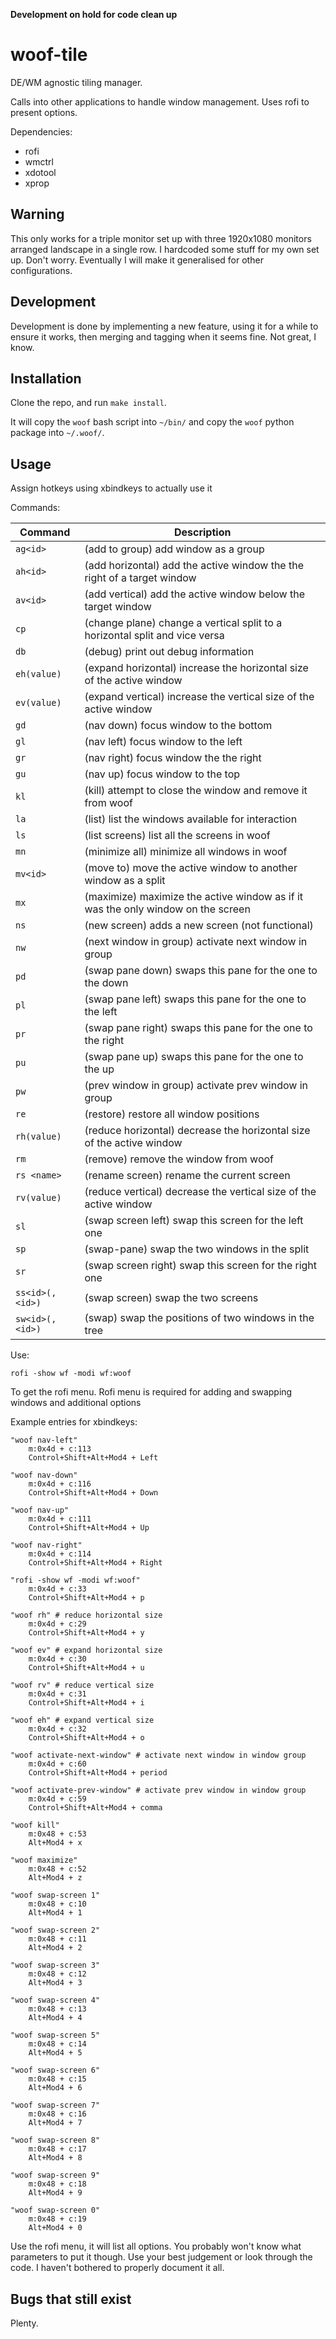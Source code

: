 **Development on hold for code clean up**

# woof-tile

DE/WM agnostic tiling manager.

Calls into other applications to handle window management. Uses rofi to present options.

Dependencies:
* rofi
* wmctrl
* xdotool
* xprop

## Warning
This only works for a triple monitor set up with three 1920x1080 monitors arranged landscape in a single row. I hardcoded some stuff for my own set up. Don't worry. Eventually I will make it generalised for other configurations.

## Development
Development is done by implementing a new feature, using it for a while to ensure it works, then merging and tagging when it seems fine. Not great, I know.

## Installation

Clone the repo, and run `make install`.

It will copy the `woof` bash script into `~/bin/` and copy the `woof` python package into `~/.woof/`.


## Usage

Assign hotkeys using xbindkeys to actually use it

Commands:

| Command | Description |
|---|---|
| `ag<id>` | (add to group) add window as a group |
| `ah<id>` | (add horizontal) add the active window the the right of a target window |
| `av<id>` | (add vertical) add the active window below the target window |
| `cp` | (change plane) change a vertical split to a horizontal split and vice versa |
| `db` | (debug) print out debug information |
| `eh(value)` | (expand horizontal) increase the horizontal size of the active window |
| `ev(value)` | (expand vertical) increase the vertical size of the active window |
| `gd` | (nav down) focus window to the bottom |
| `gl` | (nav left) focus window to the left |
| `gr` | (nav right) focus window the the right |
| `gu` | (nav up) focus window to the top |
| `kl` | (kill) attempt to close the window and remove it from woof |
| `la` | (list) list the windows available for interaction |
| `ls` | (list screens) list all the screens in woof |
| `mn` | (minimize all) minimize all windows in woof |
| `mv<id>` | (move to) move the active window to another window as a split |
| `mx` | (maximize) maximize the active window as if it was the only window on the screen |
| `ns` | (new screen) adds a new screen (not functional) |
| `nw` | (next window in group) activate next window in group |
| `pd` | (swap pane down) swaps this pane for the one to the down |
| `pl` | (swap pane left) swaps this pane for the one to the left |
| `pr` | (swap pane right) swaps this pane for the one to the right |
| `pu` | (swap pane up) swaps this pane for the one to the up |
| `pw` | (prev window in group) activate prev window in group |
| `re` | (restore) restore all window positions |
| `rh(value)` | (reduce horizontal) decrease the horizontal size of the active window |
| `rm` | (remove) remove the window from woof |
| `rs <name>` | (rename screen) rename the current screen |
| `rv(value)` | (reduce vertical) decrease the vertical size of the active window |
| `sl` | (swap screen left) swap this screen for the left one |
| `sp` | (swap-pane) swap the two windows in the split |
| `sr` | (swap screen right) swap this screen for the right one |
| `ss<id>(,<id>)` | (swap screen) swap the two screens |
| `sw<id>(,<id>)` | (swap) swap the positions of two windows in the tree |

Use:
```
rofi -show wf -modi wf:woof
```
To get the rofi menu. Rofi menu is required for adding and swapping windows and additional options

Example entries for xbindkeys:
```
"woof nav-left"
    m:0x4d + c:113
    Control+Shift+Alt+Mod4 + Left

"woof nav-down"
    m:0x4d + c:116
    Control+Shift+Alt+Mod4 + Down

"woof nav-up"
    m:0x4d + c:111
    Control+Shift+Alt+Mod4 + Up

"woof nav-right"
    m:0x4d + c:114
    Control+Shift+Alt+Mod4 + Right

"rofi -show wf -modi wf:woof"
    m:0x4d + c:33
    Control+Shift+Alt+Mod4 + p

"woof rh" # reduce horizontal size
    m:0x4d + c:29
    Control+Shift+Alt+Mod4 + y

"woof ev" # expand horizontal size
    m:0x4d + c:30
    Control+Shift+Alt+Mod4 + u

"woof rv" # reduce vertical size
    m:0x4d + c:31
    Control+Shift+Alt+Mod4 + i

"woof eh" # expand vertical size
    m:0x4d + c:32
    Control+Shift+Alt+Mod4 + o

"woof activate-next-window" # activate next window in window group
    m:0x4d + c:60
    Control+Shift+Alt+Mod4 + period

"woof activate-prev-window" # activate prev window in window group
    m:0x4d + c:59
    Control+Shift+Alt+Mod4 + comma
    
"woof kill"
    m:0x48 + c:53
    Alt+Mod4 + x
    
"woof maximize"
    m:0x48 + c:52
    Alt+Mod4 + z

"woof swap-screen 1"
    m:0x48 + c:10
    Alt+Mod4 + 1

"woof swap-screen 2"
    m:0x48 + c:11
    Alt+Mod4 + 2

"woof swap-screen 3"
    m:0x48 + c:12
    Alt+Mod4 + 3

"woof swap-screen 4"
    m:0x48 + c:13
    Alt+Mod4 + 4

"woof swap-screen 5"
    m:0x48 + c:14
    Alt+Mod4 + 5

"woof swap-screen 6"
    m:0x48 + c:15
    Alt+Mod4 + 6

"woof swap-screen 7"
    m:0x48 + c:16
    Alt+Mod4 + 7

"woof swap-screen 8"
    m:0x48 + c:17
    Alt+Mod4 + 8

"woof swap-screen 9"
    m:0x48 + c:18
    Alt+Mod4 + 9

"woof swap-screen 0"
    m:0x48 + c:19
    Alt+Mod4 + 0
```
Use the rofi menu, it will list all options. You probably won't know what parameters to put it though. Use your best judgement or look through the code. I haven't bothered to properly document it all.

## Bugs that still exist

Plenty.